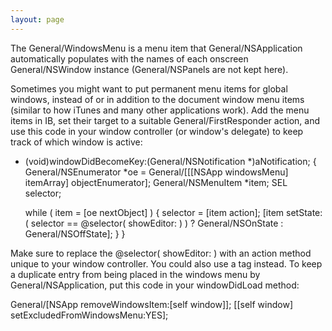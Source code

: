```yaml
---
layout: page
---
```


The General/WindowsMenu is a menu item that General/NSApplication automatically populates with the names of each onscreen General/NSWindow instance (General/NSPanels are not kept here).

Sometimes you might want to put permanent menu items for global windows, instead of or in addition to the document window menu items (similar to how iTunes and many other applications work). Add the menu items in IB, set their target to a suitable General/FirstResponder action, and use this code in your window controller (or window's delegate) to keep track of which window is active:

    
- (void)windowDidBecomeKey:(General/NSNotification *)aNotification;
{
	General/NSEnumerator *oe = General/[[[NSApp windowsMenu] itemArray] objectEnumerator];
	General/NSMenuItem *item;
	SEL selector;
	
	while ( item = [oe nextObject] )
	{
		selector = [item action];
		[item setState:( selector == @selector( showEditor: ) ) ? General/NSOnState : General/NSOffState];
	}
}


Make sure to replace the @selector( showEditor: ) with an action method unique to your window controller. You could also use a tag instead. To keep a duplicate entry from being placed in the windows menu by General/NSApplication, put this code in your windowDidLoad method:

    
General/[NSApp removeWindowsItem:[self window]];
[[self window] setExcludedFromWindowsMenu:YES];
